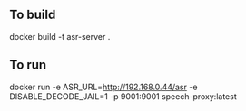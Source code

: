 ## To build
docker build -t asr-server .

## To run
docker run -e ASR_URL=http://192.168.0.44/asr -e DISABLE_DECODE_JAIL=1  -p 9001:9001 speech-proxy:latest

